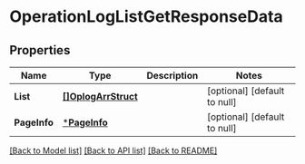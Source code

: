 # OperationLogListGetResponseData

## Properties
Name | Type | Description | Notes
------------ | ------------- | ------------- | -------------
**List** | [**[]OplogArrStruct**](oplog_arr_struct.md) |  | [optional] [default to null]
**PageInfo** | [***PageInfo**](page_info.md) |  | [optional] [default to null]

[[Back to Model list]](../README.md#documentation-for-models) [[Back to API list]](../README.md#documentation-for-api-endpoints) [[Back to README]](../README.md)



